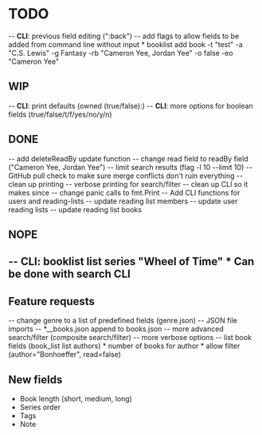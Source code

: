 # TODO
  -- **CLI**: previous field editing (":back")
  -- add flags to allow fields to be added from command line without input
    * booklist add book -t "test" -a "C.S. Lewis" -g Fantasy -rb "Cameron Yee, Jordan Yee" -o false -eo "Cameron Yee"

## WIP
  -- **CLI**: print defaults (owned (true/false):)
  -- **CLI**: more options for boolean fields (true/false/t/f/yes/no/y/n)

## DONE
  -- add deleteReadBy update function
  -- change read field to readBy field ("Cameron Yee, Jordan Yee")
  -- limit search results (flag -l 10 --limit 10)
  -- GitHub pull check to make sure merge conflicts don't ruin everything
  -- clean up printing
  -- verbose printing for search/filter
  -- clean up CLI so it makes since
  -- change panic calls to fmt.Print
  -- Add CLI functions for users and reading-lists
  -- update reading list members
  -- update user reading lists
  -- update reading list books

## NOPE
  -- **CLI**: booklist list series "Wheel of Time"
    * Can be done with search **CLI**
-----------------------------------------------------------------

## Feature requests
  -- change genre to a list of predefined fields (genre.json)
  -- JSON file imports
  -- *__books.json append to books.json
  -- more advanced search/filter (composite search/filter)
  -- more verbose options
  -- list book fields (book_list list authors) 
    * number of books for author 
    * allow filter (author="Bonhoeffer", read=false)

## New fields
- Book length (short, medium, long)
- Series order
- Tags
- Note

